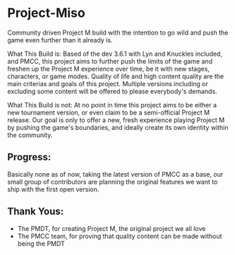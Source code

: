 # Project-Miso

Community driven Project M build with the intention to go wild and push the game even further than it already is.

What This Build is: Based of the dev 3.6.1 with Lyn and Knuckles included, and PMCC, this project aims to further push the limits of the game and freshen up the Project M experience over time, be it with new stages, characters, or game modes. Quality of life and high content quality are the main criterias and goals of this project. Multiple versions including or excluding some content will be offered to please everybody's demands.

What This Build is not: At no point in time this project aims to be either a new tournament version, or even claim to be a semi-official Project M release. Our goal is only to offer a new, fresh experience playing Project M by pushing the game's boundaries, and ideally create its own identity within the community.

## Progress: 

Basically none as of now, taking the latest version of PMCC as a base, our small group of contributors are planning the original features we want to ship with the first open version.

## Thank Yous:
* The PMDT, for creating Project M, the original project we all love
* The PMCC team, for proving that quality content can be made without being the PMDT
